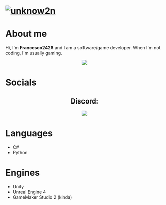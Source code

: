# [![unknow2n](https://user-images.githubusercontent.com/77923481/146055595-ff6aac97-115b-4407-91df-ff3b120dc3ee.png)](https://www.youtube.com/channel/UCdxi-aZZeJrkKtwVLjJgGUQ)

# About me
Hi, I'm **Francesco2426** and I am a software/game developer. When I'm not coding, I'm usually gaming.
<p align="center">
  <img src="https://komarev.com/ghpvc/?username=Francesco2426">
</p>

# Socials 
<h2 align="center">Discord:</h2>
  <p align="center">
    <img src="https://discord.c99.nl/widget/theme-1/508769156536205313.png" />
  </p>
 
# Languages 
- C#
- Python

# Engines 
- Unity
- Unreal Engine 4
- GameMaker Studio 2 (kinda)
